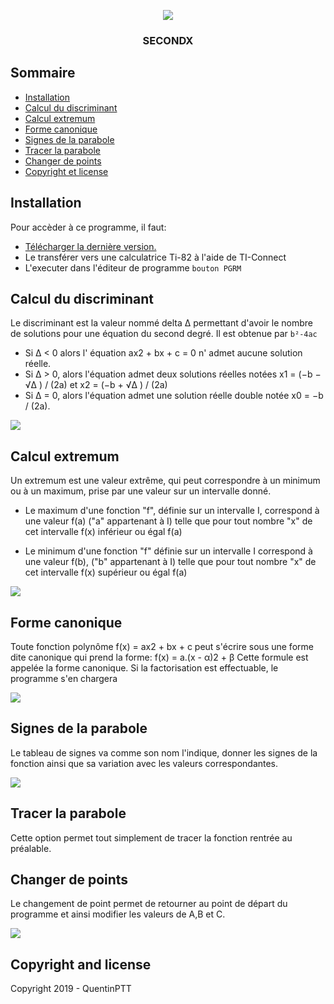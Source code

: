 <p align="center">
    <img src="https://image.noelshack.com/fichiers/2019/19/2/1557255929-1.png">
</p>
<h3 align="center">SECONDX</h3>

## Sommaire

- [Installation](#installation)
- [Calcul du discriminant](#calcul-du-discriminant)
- [Calcul extremum](#calcul-extremum)
- [Forme canonique](#forme-canonique)
- [Signes de la parabole](#signes-de-la-parabole)
- [Tracer la parabole](#tracer-la-parabole)
- [Changer de points](#changer-de-points)
- [Copyright et license](#copyright-and-license)

## Installation

Pour accèder à ce programme, il faut:
- [Télécharger la dernière version.](https://github.com/twbs/bootstrap/archive/v4.3.1.zip)
- Le transférer vers une calculatrice Ti-82 à l'aide de TI-Connect
- L'executer dans l'éditeur de programme `bouton PGRM`

## Calcul du discriminant

Le discriminant est la valeur nommé delta Δ permettant d'avoir le nombre de solutions pour une équation du second degré. Il est obtenue par `b²-4ac` 
  - Si Δ < 0 alors l' équation ax2 + bx + c = 0 n' admet aucune solution réelle.
  - Si Δ > 0, alors l'équation admet deux solutions réelles notées x1 = (−b − √Δ ) / (2a) et x2 = (−b + √Δ ) / (2a)
  - Si Δ = 0, alors l'équation admet une solution réelle double notée x0 = −b / (2a).
<img src="https://image.noelshack.com/fichiers/2019/19/2/1557258896-3.png">

## Calcul extremum

Un extremum est une valeur extrême, qui peut correspondre à un minimum ou à un maximum, prise par une valeur sur un intervalle donné.
  - Le maximum d'une fonction "f", définie sur un intervalle I, correspond à une valeur f(a)  ("a" appartenant à I) telle que pour tout nombre "x" de cet intervalle f(x) inférieur ou égal f(a) 

  - Le minimum d'une fonction "f" définie sur un intervalle I correspond à une valeur f(b), ("b" appartenant à I) telle que pour tout nombre "x" de cet intervalle f(x) supérieur ou égal f(a)
<img src="https://image.noelshack.com/fichiers/2019/19/2/1557259153-4.png">

## Forme canonique

Toute fonction polynôme f(x) = ax2 + bx + c  peut s'écrire sous une forme dite canonique qui prend la forme: f(x) = a.(x - α)2 + β
Cette formule est appelée la forme canonique. Si la factorisation est effectuable, le programme s'en chargera

<img src="https://image.noelshack.com/fichiers/2019/19/2/1557259787-7.png">

## Signes de la parabole

Le tableau de signes va comme son nom l'indique, donner les signes de la fonction ainsi que sa variation avec les valeurs correspondantes.

<img src="https://image.noelshack.com/fichiers/2019/19/2/1557259621-6.png">

## Tracer la parabole

Cette option permet tout simplement de tracer la fonction rentrée au préalable.

## Changer de points

Le changement de point permet de retourner au point de départ du programme et ainsi modifier les valeurs de A,B et C.

<img src="https://image.noelshack.com/fichiers/2019/19/2/1557259435-2.png">

## Copyright and license

Copyright 2019 - QuentinPTT
